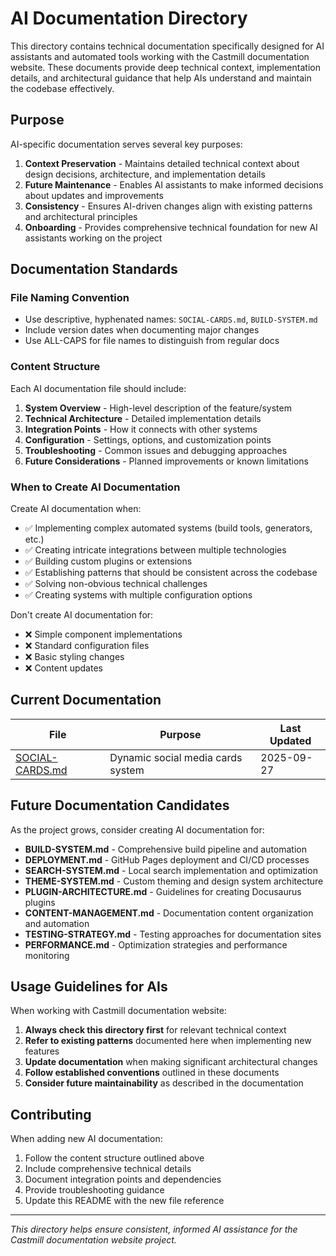 # AI Documentation Directory

This directory contains technical documentation specifically designed for AI assistants and automated tools working with the Castmill documentation website. These documents provide deep technical context, implementation details, and architectural guidance that help AIs understand and maintain the codebase effectively.

## Purpose

AI-specific documentation serves several key purposes:

1. **Context Preservation** - Maintains detailed technical context about design decisions, architecture, and implementation details
2. **Future Maintenance** - Enables AI assistants to make informed decisions about updates and improvements
3. **Consistency** - Ensures AI-driven changes align with existing patterns and architectural principles
4. **Onboarding** - Provides comprehensive technical foundation for new AI assistants working on the project

## Documentation Standards

### File Naming Convention
- Use descriptive, hyphenated names: `SOCIAL-CARDS.md`, `BUILD-SYSTEM.md`
- Include version dates when documenting major changes
- Use ALL-CAPS for file names to distinguish from regular docs

### Content Structure
Each AI documentation file should include:

1. **System Overview** - High-level description of the feature/system
2. **Technical Architecture** - Detailed implementation details
3. **Integration Points** - How it connects with other systems
4. **Configuration** - Settings, options, and customization points
5. **Troubleshooting** - Common issues and debugging approaches
6. **Future Considerations** - Planned improvements or known limitations

### When to Create AI Documentation

Create AI documentation when:
- ✅ Implementing complex automated systems (build tools, generators, etc.)
- ✅ Creating intricate integrations between multiple technologies
- ✅ Building custom plugins or extensions
- ✅ Establishing patterns that should be consistent across the codebase
- ✅ Solving non-obvious technical challenges
- ✅ Creating systems with multiple configuration options

Don't create AI documentation for:
- ❌ Simple component implementations
- ❌ Standard configuration files
- ❌ Basic styling changes
- ❌ Content updates

## Current Documentation

| File | Purpose | Last Updated |
|------|---------|--------------|
| [SOCIAL-CARDS.md](./SOCIAL-CARDS.md) | Dynamic social media cards system | 2025-09-27 |

## Future Documentation Candidates

As the project grows, consider creating AI documentation for:

- **BUILD-SYSTEM.md** - Comprehensive build pipeline and automation
- **DEPLOYMENT.md** - GitHub Pages deployment and CI/CD processes  
- **SEARCH-SYSTEM.md** - Local search implementation and optimization
- **THEME-SYSTEM.md** - Custom theming and design system architecture
- **PLUGIN-ARCHITECTURE.md** - Guidelines for creating Docusaurus plugins
- **CONTENT-MANAGEMENT.md** - Documentation content organization and automation
- **TESTING-STRATEGY.md** - Testing approaches for documentation sites
- **PERFORMANCE.md** - Optimization strategies and performance monitoring

## Usage Guidelines for AIs

When working with Castmill documentation website:

1. **Always check this directory first** for relevant technical context
2. **Refer to existing patterns** documented here when implementing new features
3. **Update documentation** when making significant architectural changes
4. **Follow established conventions** outlined in these documents
5. **Consider future maintainability** as described in the documentation

## Contributing

When adding new AI documentation:

1. Follow the content structure outlined above
2. Include comprehensive technical details
3. Document integration points and dependencies
4. Provide troubleshooting guidance
5. Update this README with the new file reference

---

*This directory helps ensure consistent, informed AI assistance for the Castmill documentation website project.*

